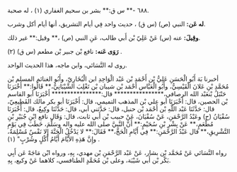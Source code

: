٦٨٨ -** س ق:** بشر بن سحيم الغفاري (١) ، له صحبة.

**له عَن:** النبي (ص) (س ق) ، حديث واحد فِي أيام التشريق، أنها أيام أكل وشرب.

**وقِيلَ:** عنه (س) عَنْ عَلِيّ بْن أَبي طالب، عَنِ النبي (ص) ،** وقيل:** غير ذلك.

**رَوَى عَنه:** نافع بْن جبير بْن مطعم (س ق) (٢) .

روى له النَّسَائي، وابن ماجه، هذا الحديث الواحد.

أخبرنا بَهَ أَبُو الْحَسَنِ عَلِيُّ بْن أَحْمَد بْن عَبْد الْوَاحِدِ ابن الْبُخَارِيّ، وأَبُو الغنائم المسلم بْن مُحَمَّدِ بْنِ عَلانَ الْقَيْسِيُّ، وأَبُو الْعَبَّاس أَحْمَد بْن شيبان بْن تَغْلِبَ الشَّيْبَانِيُّ،** قَالُوا:** أَخْبَرَنَا حَنْبَلُ بْنعَبْد الله الرصافي،**************** قال:**************** أَخْبَرَنَا أبو القاسم بْن الحصين، قال: أَخْبَرَنَا أبو علي بْن المذهب التميمي، قال: أَخْبَرَنَا أبو بكر مالك القَطِيعِيّ، قال: حَدَّثَنَا عَبْد اللَّهِ بْن أَحْمَد بْن حنبل، قال: حَدَّثني أبي، قال: حَدَّثَنَا وكِيعٌ، قال: أَخْبَرَنَا سُفْيَانُ (ح) وعَبْدُ الرَّحْمَنِ، عَنْ سُفْيَانَ، عَنْ حبيب بْن أَبي ثابت، قال: وَقَال نافع ابْنِ جُبَيْرِ بْنِ مُطْعَمٍ،** عَنْ بِشْرِ بْنِ سُحَيْمٍ:** أَنَّ النَّبِيَّ صلى الله عليه واله وسَلَّمَ، خَطَبَ فِي يَوْمِ التَّشْرِيقِ،** قال عَبْدُ الرَّحْمَنِ:** فِي أَيَّامِ الْحَجِّ،** فَقَالَ:** لا يَدْخُلُ الْجَنَّةَ إِلا نَفْسٌ مُسْلِمَةٌ، وإِنَّ هَذِهِ الأَيَّامَ أَيَّامُ أَكْلٍ وشُرْبٍ" (١) .

رواه النَّسَائي عَنْ مُحَمَّد بْن بشار، عَنْ عَبْد الرَّحْمَنِ بْن مهدي، بِهِ، ورواه ابْن مَاجَهْ عَن أَبِي بَكْر بْن أَبي شَيْبَة، وعلى بْن مُحَمَّدٍ الطنافسي، كلاهما عَنْ وكيع، بِهِ.